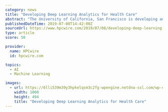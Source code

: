 ```yaml
---
category: news
title: "Developing Deep Learning Analytics for Health Care"
abstract: "The University of California, San Francisco is developing and training an artificial intelligence model that could help clinicians diagnose tears in knee cartilage. As many athletes and active people have learned, a tear in the knee cartilage, or the ..."
publishedDateTime: 2019-07-08T14:42:00Z
sourceUrl: https://www.hpcwire.com/2019/07/08/developing-deep-learning-analytics-for-health-care/
type: article
score: 50

provider:
  name: HPCwire
  id: hpcwire.com

topics:
  - AI
  - Machine Learning

images:
  - url: https://6lli539m39y3hpkelqsm3c2fg-wpengine.netdna-ssl.com/wp-content/uploads/2019/07/shutterstock_1111791926.jpg
    width: 1000
    height: 494
    title: "Developing Deep Learning Analytics for Health Care"
---
```


